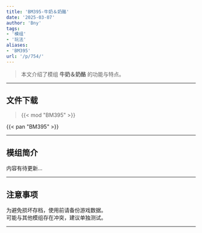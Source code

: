 ```yaml
---
title: 'BM395-牛奶＆奶酪'
date: '2025-03-07'
author: 'Bny'
tags:
- '模组'
- '玩法'
aliases:
- 'BM395'
url: '/p/754/'
---
```


> 本文介绍了模组 **牛奶＆奶酪** 的功能与特点。

---

## 文件下载  

> {{< mod "BM395" >}}  

{{< pan "BM395" >}}  

---

## 模组简介

>  
内容有待更新...  

---

## 注意事项

>  
为避免损坏存档，使用前请备份游戏数据。  
可能与其他模组存在冲突，建议单独测试。  

---

